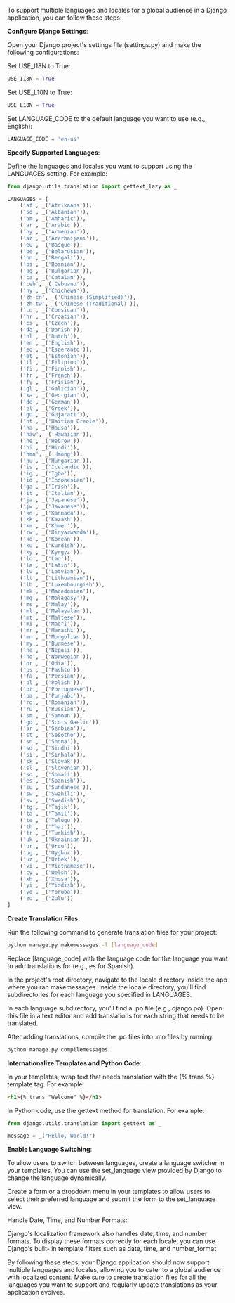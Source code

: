 To support multiple languages and locales for a global audience in a Django 
application, you can follow these steps:

**Configure Django Settings**:

Open your Django project's settings file (settings.py) and make the following 
configurations:

Set USE_I18N to True:

```python
USE_I18N = True
```

Set USE_L10N to True:

```python
USE_L10N = True
```

Set LANGUAGE_CODE to the default language you want to use (e.g., English):

```python
LANGUAGE_CODE = 'en-us'
```

**Specify Supported Languages**:

Define the languages and locales you want to support using the LANGUAGES 
setting. For example:

```python
from django.utils.translation import gettext_lazy as _

LANGUAGES = [
    ('af', _('Afrikaans')),
    ('sq', _('Albanian')),
    ('am', _('Amharic')),
    ('ar', _('Arabic')),
    ('hy', _('Armenian')),
    ('az', _('Azerbaijani')),
    ('eu', _('Basque')),
    ('be', _('Belarusian')),
    ('bn', _('Bengali')),
    ('bs', _('Bosnian')),
    ('bg', _('Bulgarian')),
    ('ca', _('Catalan')),
    ('ceb', _('Cebuano')),
    ('ny', _('Chichewa')),
    ('zh-cn', _('Chinese (Simplified)')),
    ('zh-tw', _('Chinese (Traditional)')),
    ('co', _('Corsican')),
    ('hr', _('Croatian')),
    ('cs', _('Czech')),
    ('da', _('Danish')),
    ('nl', _('Dutch')),
    ('en', _('English')),
    ('eo', _('Esperanto')),
    ('et', _('Estonian')),
    ('tl', _('Filipino')),
    ('fi', _('Finnish')),
    ('fr', _('French')),
    ('fy', _('Frisian')),
    ('gl', _('Galician')),
    ('ka', _('Georgian')),
    ('de', _('German')),
    ('el', _('Greek')),
    ('gu', _('Gujarati')),
    ('ht', _('Haitian Creole')),
    ('ha', _('Hausa')),
    ('haw', _('Hawaiian')),
    ('he', _('Hebrew')),
    ('hi', _('Hindi')),
    ('hmn', _('Hmong')),
    ('hu', _('Hungarian')),
    ('is', _('Icelandic')),
    ('ig', _('Igbo')),
    ('id', _('Indonesian')),
    ('ga', _('Irish')),
    ('it', _('Italian')),
    ('ja', _('Japanese')),
    ('jw', _('Javanese')),
    ('kn', _('Kannada')),
    ('kk', _('Kazakh')),
    ('km', _('Khmer')),
    ('rw', _('Kinyarwanda')),
    ('ko', _('Korean')),
    ('ku', _('Kurdish')),
    ('ky', _('Kyrgyz')),
    ('lo', _('Lao')),
    ('la', _('Latin')),
    ('lv', _('Latvian')),
    ('lt', _('Lithuanian')),
    ('lb', _('Luxembourgish')),
    ('mk', _('Macedonian')),
    ('mg', _('Malagasy')),
    ('ms', _('Malay')),
    ('ml', _('Malayalam')),
    ('mt', _('Maltese')),
    ('mi', _('Maori')),
    ('mr', _('Marathi')),
    ('mn', _('Mongolian')),
    ('my', _('Burmese')),
    ('ne', _('Nepali')),
    ('no', _('Norwegian')),
    ('or', _('Odia')),
    ('ps', _('Pashto')),
    ('fa', _('Persian')),
    ('pl', _('Polish')),
    ('pt', _('Portuguese')),
    ('pa', _('Punjabi')),
    ('ro', _('Romanian')),
    ('ru', _('Russian')),
    ('sm', _('Samoan')),
    ('gd', _('Scots Gaelic')),
    ('sr', _('Serbian')),
    ('st', _('Sesotho')),
    ('sn', _('Shona')),
    ('sd', _('Sindhi')),
    ('si', _('Sinhala')),
    ('sk', _('Slovak')),
    ('sl', _('Slovenian')),
    ('so', _('Somali')),
    ('es', _('Spanish')),
    ('su', _('Sundanese')),
    ('sw', _('Swahili')),
    ('sv', _('Swedish')),
    ('tg', _('Tajik')),
    ('ta', _('Tamil')),
    ('te', _('Telugu')),
    ('th', _('Thai')),
    ('tr', _('Turkish')),
    ('uk', _('Ukrainian')),
    ('ur', _('Urdu')),
    ('ug', _('Uyghur')),
    ('uz', _('Uzbek')),
    ('vi', _('Vietnamese')),
    ('cy', _('Welsh')),
    ('xh', _('Xhosa')),
    ('yi', _('Yiddish')),
    ('yo', _('Yoruba')),
    ('zu', _('Zulu'))
]
```

**Create Translation Files**:

Run the following command to generate translation files for your project:

```bash
python manage.py makemessages -l [language_code]
```

Replace [language_code] with the language code for the language you want to add 
translations for (e.g., es for Spanish).

In the project's root directory, navigate to the locale directory inside the app 
where you ran makemessages. Inside the locale directory, you'll find subdirectories 
for each language you specified in LANGUAGES.

In each language subdirectory, you'll find a .po file (e.g., django.po). Open 
this file in a text editor and add translations for each string that needs to 
be translated.

After adding translations, compile the .po files into .mo files by running:

```bash
python manage.py compilemessages
```

**Internationalize Templates and Python Code**:

In your templates, wrap text that needs translation with the {% trans %} 
template tag. For example:

```html
<h1>{% trans "Welcome" %}</h1>
```

In Python code, use the gettext method for translation. For example:

```python
from django.utils.translation import gettext as _

message = _("Hello, World!")
```

**Enable Language Switching**:

To allow users to switch between languages, create a language switcher in your 
templates. You can use the set_language view provided by Django to change the 
language dynamically.

Create a form or a dropdown menu in your templates to allow users to select 
their preferred language and submit the form to the set_language view.

Handle Date, Time, and Number Formats:

Django's localization framework also handles date, time, and number formats. 
To display these formats correctly for each locale, you can use Django's built-
in template filters such as date, time, and number_format.

By following these steps, your Django application should now support multiple 
languages and locales, allowing you to cater to a global audience with localized 
content. Make sure to create translation files for all the languages you want to
 support and regularly update translations as your application evolves.

